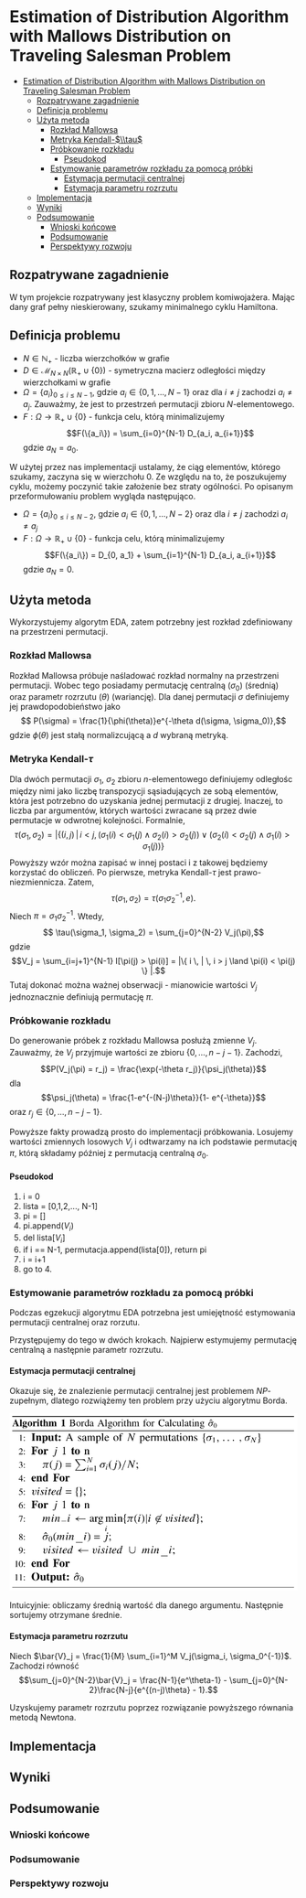 # Estimation of Distribution Algorithm with Mallows Distribution on Traveling Salesman Problem

- [Estimation of Distribution Algorithm with Mallows Distribution on Traveling Salesman Problem](#estimation-of-distribution-algorithm-with-mallows-distribution-on-traveling-salesman-problem)
  - [Rozpatrywane zagadnienie](#rozpatrywane-zagadnienie)
  - [Definicja problemu](#definicja-problemu)
  - [Użyta metoda](#użyta-metoda)
    - [Rozkład Mallowsa](#rozkład-mallowsa)
    - [Metryka Kendall-$\\tau$](#metryka-kendall-tau)
    - [Próbkowanie rozkładu](#próbkowanie-rozkładu)
      - [Pseudokod](#pseudokod)
    - [Estymowanie parametrów rozkładu za pomocą próbki](#estymowanie-parametrów-rozkładu-za-pomocą-próbki)
      - [Estymacja permutacji centralnej](#estymacja-permutacji-centralnej)
      - [Estymacja parametru rozrzutu](#estymacja-parametru-rozrzutu)
  - [Implementacja](#implementacja)
  - [Wyniki](#wyniki)
  - [Podsumowanie](#podsumowanie)
    - [Wnioski końcowe](#wnioski-końcowe)
    - [Podsumowanie](#podsumowanie-1)
    - [Perspektywy rozwoju](#perspektywy-rozwoju)

## Rozpatrywane zagadnienie

W tym projekcie rozpatrywany jest klasyczny problem komiwojażera. Mając dany graf pełny nieskierowany, szukamy minimalnego cyklu Hamiltona.

## Definicja problemu

* $N \in \mathbb{N}_+$ - liczba wierzchołków w grafie
* $D \in \mathcal{M}_{N \times N}(\mathbb{R}_+ \cup \{ 0 \})$ - symetryczna macierz odległości między wierzchołkami w grafie
* $\Omega = \{ a_i \}_{0 \leq i \leq N-1}$, gdzie $a_i \in \{ 0, 1, \ldots, N-1\}$ oraz dla $i \neq j$ zachodzi $a_i \neq a_j$. Zauważmy, że jest to przestrzeń permutacji zbioru $N$-elementowego.
* $F: \Omega \rightarrow \mathbb{R}_+ \cup \{0\}$ - funkcja celu, którą minimalizujemy 
  $$F(\{a_i\}) = \sum_{i=0}^{N-1} D_{a_i, a_{i+1}}$$
  gdzie $a_N = a_0$.

W użytej przez nas implementacji ustalamy, że ciąg elementów, którego szukamy, zaczyna się w wierzchołu $0$. Ze względu na to, że poszukujemy cyklu, możemy poczynić takie założenie bez straty ogólności. Po opisanym przeformułowaniu problem wygląda następująco.

* $\Omega = \{ a_i \}_{0 \leq i \leq N-2}$, gdzie $a_i \in \{ 0, 1, \ldots, N-2\}$ oraz dla $i \neq j$ zachodzi $a_i \neq a_j$
* $F: \Omega \rightarrow \mathbb{R}_+ \cup \{0\}$ - funkcja celu, którą minimalizujemy 
  $$F(\{a_i\}) = D_{0, a_1} + \sum_{i=1}^{N-1} D_{a_i, a_{i+1}}$$
  gdzie $a_N = 0$.

## Użyta metoda

Wykorzystujemy algorytm EDA, zatem potrzebny jest rozkład zdefiniowany na przestrzeni permutacji.

### Rozkład Mallowsa

Rozkład Mallowsa próbuje naśladować rozkład normalny na przestrzeni permutacji. Wobec tego posiadamy permutację centralną ($\sigma_0$) (średnią) oraz parametr rozrzutu ($\theta$) (wariancję). Dla danej permutacji $\sigma$ definiujemy jej prawdopodobieństwo jako
$$ P(\sigma) = \frac{1}{\phi(\theta)}e^{-\theta d(\sigma, \sigma_0)},$$
gdzie $\phi(\theta)$ jest stałą normalizcującą a $d$ wybraną metryką.

### Metryka Kendall-$\tau$

Dla dwóch permutacji $\sigma_1$, $\sigma_2$ zbioru $n$-elementowego definiujemy odległośc między nimi jako liczbę transpozycji sąsiadujących ze sobą elementów, która jest potrzebno do uzyskania jednej permutacji z drugiej. Inaczej, to liczba par argumentów, których wartości zwracane są przez dwie permutacje w odwrotnej kolejności. Formalnie,
$$\tau(\sigma_1, \sigma_2) = | \{ (i,j) \, | \, i<j,(\sigma_1(i) < \sigma_1(j) \land \sigma_2(i) > \sigma_2(j)) \lor (\sigma_2(i) < \sigma_2(j) \land \sigma_1(i) > \sigma_1(j)) \}$$
Powyższy wzór można zapisać w innej postaci i z takowej będziemy korzystać do obliczeń. Po pierwsze, metryka Kendall-$\tau$ jest prawo-niezmiennicza. Zatem,
$$\tau(\sigma_1, \sigma_2) = \tau(\sigma_1 \sigma_2^{-1}, e).$$
Niech $\pi = \sigma_1 \sigma_2^{-1}$. Wtedy,
$$ \tau(\sigma_1, \sigma_2) = \sum_{j=0}^{N-2} V_j(\pi),$$
gdzie
$$V_j = \sum_{i=j+1}^{N-1} I[\pi(j) > \pi(i)] = |\{ i \, | \, i > j \land \pi(i) < \pi(j) \} |.$$
Tutaj dokonać można ważnej obserwacji - mianowicie wartości $V_j$ jednoznacznie definiują permutację $\pi$.

### Próbkowanie rozkładu

Do generowanie próbek z rozkładu Mallowsa posłużą zmienne $V_j$. Zauważmy, że $V_j$ przyjmuje wartości ze zbioru $\{0, \ldots, n-j-1\}$. Zachodzi,
$$P(V_j(\pi) = r_j) = \frac{\exp(-\theta r_j)}{\psi_j(\theta)}$$
dla
$$\psi_j(\theta) = \frac{1-e^{-(N-j)\theta}}{1- e^{-\theta}}$$
oraz $r_j \in \{0, \ldots, n-j-1\}$.

Powyższe fakty prowadzą prosto do implementacji próbkowania. Losujemy wartości zmiennych losowych $V_j$ i odtwarzamy na ich podstawie permutację $\pi$, którą składamy później z permutacją centralną $\sigma_0$.

#### Pseudokod

1. i = 0
2. lista = [0,1,2,..., N-1]
3. pi = []
4. pi.append($V_i$)
5. del lista[$V_i$]
6. if i == N-1, permutacja.append(lista[0]), return pi
7. i = i+1
8. go to 4.

### Estymowanie parametrów rozkładu za pomocą próbki

Podczas egzekucji algorytmu EDA potrzebna jest umiejętność estymowania permutacji centralnej oraz rorzutu.

Przystępujemy do tego w dwóch krokach. Najpierw estymujemy permutację centralną a następnie parametr rozrzutu.

#### Estymacja permutacji centralnej

Okazuje się, że znalezienie permutacji centralnej jest problemem $NP$-zupełnym, dlatego rozwiążemy ten problem przy użyciu algorytmu Borda.

![alt text](imgs/borda.png)

Intuicyjnie: obliczamy średnią wartość dla danego argumentu. Następnie sortujemy otrzymane średnie.

#### Estymacja parametru rozrzutu

Niech $\bar{V}_j = \frac{1}{M} \sum_{i=1}^M V_j(\sigma_i, \sigma_0^{-1})$. Zachodzi równość
$$\sum_{j=0}^{N-2}\bar{V}_j = \frac{N-1}{e^\theta-1} - \sum_{j=0}^{N-2}\frac{N-j}{e^{(n-j)\theta} - 1}.$$

Uzyskujemy parametr rozrzutu poprzez rozwiązanie powyższego równania metodą Newtona.

## Implementacja

## Wyniki

## Podsumowanie

### Wnioski końcowe

### Podsumowanie

### Perspektywy rozwoju